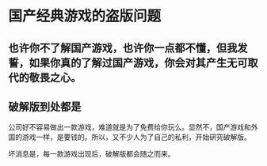 # 国产经典游戏的盗版问题

## 也许你不了解国产游戏，也许你一点都不懂，但我发誓，如果你真的了解过国产游戏，你会对其产生无可取代的敬畏之心。

## 破解版到处都是

公司好不容易做出一款游戏，难道就是为了免费给你玩么。显然不，国产游戏和外国的游戏一样，是要钱的。所以，又不少人为了自己的私利，开始研究破解版。

坏消息是，每一款游戏出现后，破解版都会随之而来。

